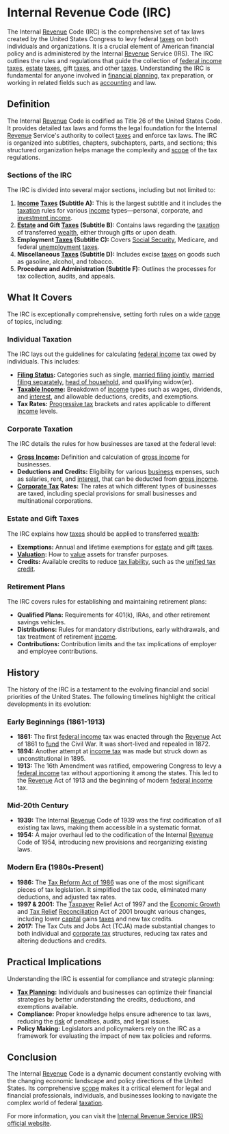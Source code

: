# Internal Revenue Code (IRC)

The Internal [Revenue](../r/revenue.md) Code (IRC) is the comprehensive set of tax laws created by the United States Congress to levy federal [taxes](../t/taxes.md) on both individuals and organizations. It is a crucial element of American financial policy and is administered by the Internal [Revenue](../r/revenue.md) Service (IRS). The IRC outlines the rules and regulations that guide the collection of [federal income](../f/federal_income.md) [taxes](../t/taxes.md), [estate](../e/estate.md) [taxes](../t/taxes.md), gift [taxes](../t/taxes.md), and other [taxes](../t/taxes.md). Understanding the IRC is fundamental for anyone involved in [financial planning](../f/financial_planning.md), tax preparation, or working in related fields such as [accounting](../a/accounting.md) and law.

## Definition

The Internal [Revenue](../r/revenue.md) Code is codified as Title 26 of the United States Code. It provides detailed tax laws and forms the legal foundation for the Internal [Revenue](../r/revenue.md) Service's authority to collect [taxes](../t/taxes.md) and enforce tax laws. The IRC is organized into subtitles, chapters, subchapters, parts, and sections; this structured organization helps manage the complexity and [scope](../s/scope.md) of the tax regulations.

### Sections of the IRC

The IRC is divided into several major sections, including but not limited to:

1. **[Income](../i/income.md) [Taxes](../t/taxes.md) (Subtitle A):** This is the largest subtitle and it includes the [taxation](../t/taxation.md) rules for various [income](../i/income.md) types—personal, corporate, and [investment income](../i/investment_income.md).
2. **[Estate](../e/estate.md) and Gift [Taxes](../t/taxes.md) (Subtitle B):** Contains laws regarding the [taxation](../t/taxation.md) of transferred [wealth](../w/wealth.md), either through gifts or upon death.
3. **Employment [Taxes](../t/taxes.md) (Subtitle C):** Covers [Social Security](../s/social_security.md), Medicare, and federal [unemployment](../u/unemployment.md) [taxes](../t/taxes.md).
4. **Miscellaneous [Taxes](../t/taxes.md) (Subtitle D):** Includes excise [taxes](../t/taxes.md) on goods such as gasoline, alcohol, and tobacco.
5. **Procedure and Administration (Subtitle F):** Outlines the processes for tax collection, audits, and appeals.

## What It Covers

The IRC is exceptionally comprehensive, setting forth rules on a wide [range](../r/range.md) of topics, including:

### Individual Taxation

The IRC lays out the guidelines for calculating [federal income](../f/federal_income.md) tax owed by individuals. This includes:

- **[Filing Status](../f/filing_status.md):** Categories such as single, [married filing jointly](../m/married_filing_jointly.md), [married filing separately](../m/married_filing_separately.md), [head of household](../h/head_of_household.md), and qualifying widow(er).
- **[Taxable Income](../t/taxable_income.md):** Breakdown of [income](../i/income.md) types such as wages, dividends, and [interest](../i/interest.md), and allowable deductions, credits, and exemptions.
- **Tax Rates:** [Progressive tax](../p/progressive_tax.md) brackets and rates applicable to different [income](../i/income.md) levels.

### Corporate Taxation

The IRC details the rules for how businesses are taxed at the federal level:

- **[Gross Income](../g/gross_income.md):** Definition and calculation of [gross income](../g/gross_income.md) for businesses.
- **Deductions and Credits:** Eligibility for various [business](../b/business.md) expenses, such as salaries, rent, and [interest](../i/interest.md), that can be deducted from [gross income](../g/gross_income.md).
- **[Corporate Tax](../c/corporate_tax.md) Rates:** The rates at which different types of businesses are taxed, including special provisions for small businesses and multinational corporations.

### Estate and Gift Taxes

The IRC explains how [taxes](../t/taxes.md) should be applied to transferred [wealth](../w/wealth.md):

- **Exemptions:** Annual and lifetime exemptions for [estate](../e/estate.md) and gift [taxes](../t/taxes.md).
- **[Valuation](../v/valuation.md):** How to [value](../v/value.md) assets for transfer purposes.
- **Credits:** Available credits to reduce [tax liability](../t/tax_liability.md), such as the [unified tax credit](../u/unified_tax_credit.md).

### Retirement Plans

The IRC covers rules for establishing and maintaining retirement plans:

- **Qualified Plans:** Requirements for 401(k), IRAs, and other retirement savings vehicles.
- **Distributions:** Rules for mandatory distributions, early withdrawals, and tax treatment of retirement [income](../i/income.md).
- **Contributions:** Contribution limits and the tax implications of employer and employee contributions.

## History

The history of the IRC is a testament to the evolving financial and social priorities of the United States. The following timelines highlight the critical developments in its evolution:

### Early Beginnings (1861-1913)

- **1861:** The first [federal income](../f/federal_income.md) tax was enacted through the [Revenue](../r/revenue.md) Act of 1861 to [fund](../f/fund.md) the Civil War. It was short-lived and repealed in 1872.
- **1894:** Another attempt at [income tax](../i/income_tax.md) was made but struck down as unconstitutional in 1895.
- **1913:** The 16th Amendment was ratified, empowering Congress to levy a [federal income](../f/federal_income.md) tax without apportioning it among the states. This led to the [Revenue](../r/revenue.md) Act of 1913 and the beginning of modern [federal income](../f/federal_income.md) tax.

### Mid-20th Century

- **1939:** The Internal [Revenue](../r/revenue.md) Code of 1939 was the first codification of all existing tax laws, making them accessible in a systematic format.
- **1954:** A major overhaul led to the codification of the Internal [Revenue](../r/revenue.md) Code of 1954, introducing new provisions and reorganizing existing laws.

### Modern Era (1980s-Present)

- **1986:** The [Tax Reform Act of 1986](../t/tax_reform_act_of_1986.md) was one of the most significant pieces of tax legislation. It simplified the tax code, eliminated many deductions, and adjusted tax rates.
- **1997 & 2001:** The [Taxpayer](../t/taxpayer.md) Relief Act of 1997 and the [Economic Growth](../e/economic_growth.md) and [Tax Relief](../t/tax_relief.md) [Reconciliation](../r/reconciliation.md) Act of 2001 brought various changes, including lower [capital](../c/capital.md) gains [taxes](../t/taxes.md) and new tax credits.
- **2017:** The Tax Cuts and Jobs Act (TCJA) made substantial changes to both individual and [corporate tax](../c/corporate_tax.md) structures, reducing tax rates and altering deductions and credits.

## Practical Implications

Understanding the IRC is essential for compliance and strategic planning:
- **[Tax Planning](../t/tax_planning.md):** Individuals and businesses can optimize their financial strategies by better understanding the credits, deductions, and exemptions available.
- **Compliance:** Proper knowledge helps ensure adherence to tax laws, reducing the [risk](../r/risk.md) of penalties, audits, and legal issues.
- **Policy Making:** Legislators and policymakers rely on the IRC as a framework for evaluating the impact of new tax policies and reforms.

## Conclusion

The Internal [Revenue](../r/revenue.md) Code is a dynamic document constantly evolving with the changing economic landscape and policy directions of the United States. Its comprehensive [scope](../s/scope.md) makes it a critical element for legal and financial professionals, individuals, and businesses looking to navigate the complex world of federal [taxation](../t/taxation.md).

For more information, you can visit the [Internal Revenue Service (IRS) official website](https://www.irs.gov/).